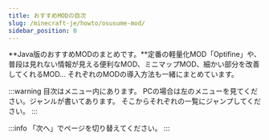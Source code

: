 ```yaml
---
title: おすすめMODの目次
slug: /minecraft-je/howto/osusume-mod/
sidebar_position: 0
---
```


**Java版のおすすめMODのまとめです。**定番の軽量化MOD「Optifine」や、普段は見れない情報が見える便利なMOD、ミニマップMOD、細かい部分を改善してくれるMOD… それぞれのMODの導入方法も一緒にまとめています。

:::warning
目次はメニュー内にあります。
PCの場合は左のメニューを見てください。ジャンルが書いてあります。
そこからそれぞれの一覧にジャンプしてください。
:::

:::info
「次へ」でページを切り替えてください。
:::
